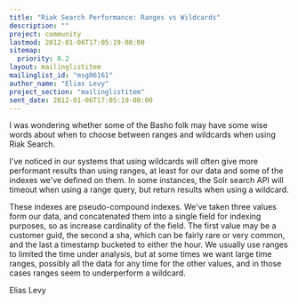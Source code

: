 ```yaml
---
title: "Riak Search Performance: Ranges vs Wildcards"
description: ""
project: community
lastmod: 2012-01-06T17:05:19-08:00
sitemap:
  priority: 0.2
layout: mailinglistitem
mailinglist_id: "msg06161"
author_name: "Elias Levy"
project_section: "mailinglistitem"
sent_date: 2012-01-06T17:05:19-08:00
---
```



I was wondering whether some of the Basho folk may have some wise words
about when to choose between ranges and wildcards when using Riak Search.

I've noticed in our systems that using wildcards will often give more
performant results than using ranges, at least for our data and some of the
indexes we've defined on them. In some instances, the Solr search API will
timeout when using a range query, but return results when using a wildcard.


These indexes are pseudo-compound indexes. We've taken three values form
our data, and concatenated them into a single field for indexing purposes,
so as increase cardinality of the field. The first value may be a customer
guid, the second a sha, which can be fairly rare or very common, and the
last a timestamp bucketed to either the hour. We usually use ranges to
limited the time under analysis, but at some times we want large time
ranges, possibly all the data for any time for the other values, and in
those cases ranges seem to underperform a wildcard.

Elias Levy
